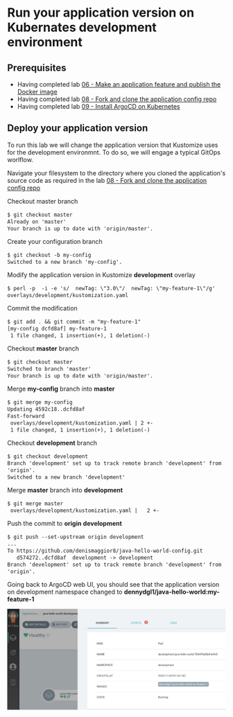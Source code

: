 # Run your application version on Kubernates development environment

## Prerequisites

- Having completed lab [06 - Make an application feature and publish the Docker image](labs/06-Make_an_application_feature_and_publish_the_Docker_image/README.md)
- Having completed lab [08 - Fork and clone the application config repo](labs/08-Fork_and_clone_the_application_config_repo/README.md)
- Having completed lab [09 - Install ArgoCD on Kubernetes](labs/09-Install_ArgoCD_on_Kubernetes/README.md)

## Deploy your application version

To run this lab we will change the application version that Kustomize uses for the development environmnt. To do so, we will engage a typical GitOps worlflow.

Navigate your filesystem to the directory where you cloned the application's source code as required in the lab [08 - Fork and clone the application config repo](labs/08-Fork_and_clone_the_application_config_repo/README.md)

Checkout master branch

```console
$ git checkout master
Already on 'master'
Your branch is up to date with 'origin/master'.
```

Create your configuration branch

```console
$ git checkout -b my-config
Switched to a new branch 'my-config'.
```

Modify the application version in Kustomize **development** overlay

```console
$ perl -p  -i -e 's/  newTag: \"3.0\"/  newTag: \"my-feature-1\"/g' overlays/development/kustomization.yaml
```

Commit the modification

```console
$ git add . && git commit -m "my-feature-1"
[my-config dcfd8af] my-feature-1
 1 file changed, 1 insertion(+), 1 deletion(-)
```

Checkout **master** branch

```console
$ git checkout master
Switched to branch 'master'
Your branch is up to date with 'origin/master'.
```

Merge **my-config** branch into **master**

```console
$ git merge my-config
Updating 4592c18..dcfd8af
Fast-forward
 overlays/development/kustomization.yaml | 2 +-
 1 file changed, 1 insertion(+), 1 deletion(-)
```

Checkout **development** branch

```console
$ git checkout development
Branch 'development' set up to track remote branch 'development' from 'origin'.
Switched to a new branch 'development'
```

Merge **master** branch into **development**

```console
$ git merge master
 overlays/development/kustomization.yaml |   2 +-
```

Push the commit to **origin** **development**

```console
$ git push --set-upstream origin development
...
To https://github.com/denismaggior8/java-hello-world-config.git
   d574272..dcfd8af  development -> development
Branch 'development' set up to track remote branch 'development' from 'origin'.
```

Going back to ArgoCD web UI, you should see that the application version on development namespace changed to **dennydgl1/java-hello-world:my-feature-1**

![](img/1.png)

